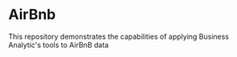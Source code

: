 # AirBnb
This repository demonstrates the capabilities of applying Business Analytic's tools to AirBnB data 
